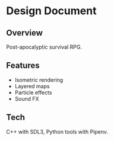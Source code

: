 # Design Document

## Overview
Post-apocalyptic survival RPG.

## Features
- Isometric rendering
- Layered maps
- Particle effects
- Sound FX

## Tech
C++ with SDL3, Python tools with Pipenv.
